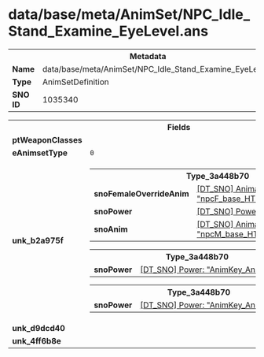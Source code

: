 <h1>data/base/meta/AnimSet/NPC_Idle_Stand_Examine_EyeLevel.ans</h1><table><tr><th colspan="100%">Metadata</th></tr><tr><td><b>Name</b></td><td>data/base/meta/AnimSet/NPC_Idle_Stand_Examine_EyeLevel.ans</td></tr><tr><td><b>Type</b></td><td>AnimSetDefinition</td></tr><tr><td><b>SNO ID</b></td><td>1035340</td></tr></table>

<table><tr><th colspan="100%">Fields</th></tr><tr><td><b>ptWeaponClasses</b></td><td></td></tr><tr><td><b>eAnimsetType</b></td><td><code>0</code></td></tr><tr><td><b>unk_b2a975f</b></td><td><table><tr><th colspan="100%">Type_3a448b70</th></tr><tr><td><b>snoFemaleOverrideAnim</b></td><td><a href="..\Anim\npcF_base_HTH_evnt_item_examine.ani">[DT_SNO] Animation: "npcF_base_HTH_evnt_item_examine"</a></td></tr><tr><td><b>snoPower</b></td><td><a href="..\Power\AnimKey_Neutral.pow">[DT_SNO] Power: "AnimKey_Neutral"</a></td></tr><tr><td><b>snoAnim</b></td><td><a href="..\Anim\npcM_base_HTH_evnt_item_examine.ani">[DT_SNO] Animation: "npcM_base_HTH_evnt_item_examine"</a></td></tr></table>


<table><tr><th colspan="100%">Type_3a448b70</th></tr><tr><td><b>snoPower</b></td><td><a href="..\Power\AnimKey_AnimSet_Intro.pow">[DT_SNO] Power: "AnimKey_AnimSet_Intro"</a></td></tr></table>


<table><tr><th colspan="100%">Type_3a448b70</th></tr><tr><td><b>snoPower</b></td><td><a href="..\Power\AnimKey_AnimSet_Outro.pow">[DT_SNO] Power: "AnimKey_AnimSet_Outro"</a></td></tr></table>


</td></tr><tr><td><b>unk_d9dcd40</b></td><td></td></tr><tr><td><b>unk_4ff6b8e</b></td><td></td></tr></table>

